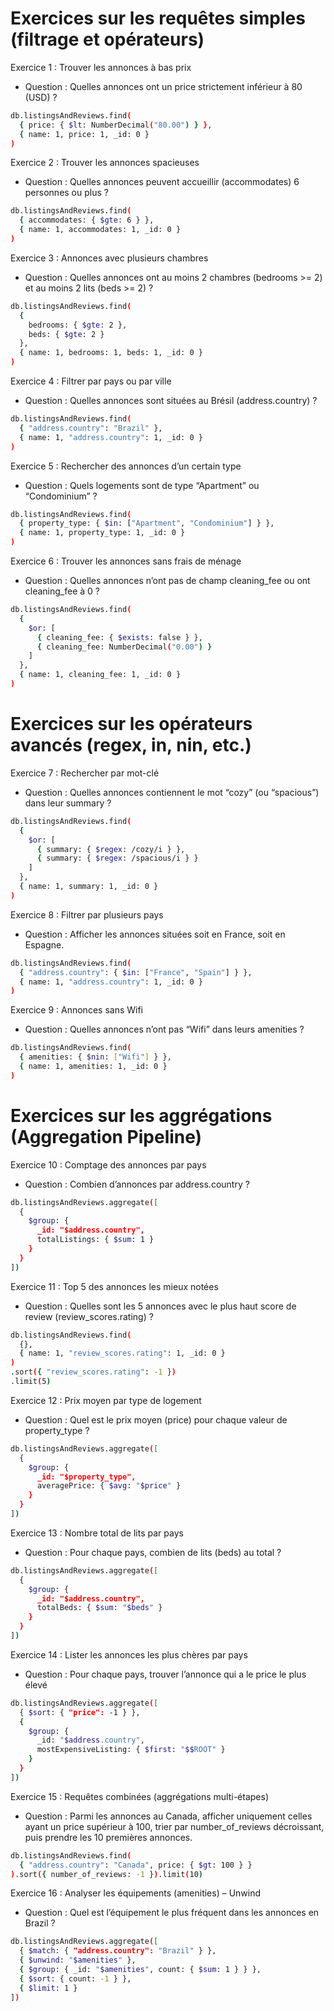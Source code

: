 # Exercices sur les requêtes simples (filtrage et opérateurs)

Exercice 1 : Trouver les annonces à bas prix
- Question : Quelles annonces ont un price strictement inférieur à 80 (USD) ?

```bash
db.listingsAndReviews.find(
  { price: { $lt: NumberDecimal("80.00") } },
  { name: 1, price: 1, _id: 0 }
)
```

Exercice 2 : Trouver les annonces spacieuses
- Question : Quelles annonces peuvent accueillir (accommodates) 6 personnes ou plus ?

```bash
db.listingsAndReviews.find(
  { accommodates: { $gte: 6 } },
  { name: 1, accommodates: 1, _id: 0 }
)
```

Exercice 3 : Annonces avec plusieurs chambres
- Question : Quelles annonces ont au moins 2 chambres (bedrooms >= 2) et au moins 2 lits (beds >= 2) ?

```bash
db.listingsAndReviews.find(
  { 
    bedrooms: { $gte: 2 },
    beds: { $gte: 2 }
  },
  { name: 1, bedrooms: 1, beds: 1, _id: 0 }
)
```

Exercice 4 : Filtrer par pays ou par ville
- Question : Quelles annonces sont situées au Brésil (address.country) ?

```bash
db.listingsAndReviews.find(
  { "address.country": "Brazil" },
  { name: 1, "address.country": 1, _id: 0 }
)
```

Exercice 5 : Rechercher des annonces d’un certain type
- Question : Quels logements sont de type “Apartment” ou “Condominium” ?

```bash
db.listingsAndReviews.find(
  { property_type: { $in: ["Apartment", "Condominium"] } },
  { name: 1, property_type: 1, _id: 0 }
)
```

Exercice 6 : Trouver les annonces sans frais de ménage
- Question : Quelles annonces n’ont pas de champ cleaning_fee ou ont cleaning_fee à 0 ?

```bash
db.listingsAndReviews.find(
  { 
    $or: [
      { cleaning_fee: { $exists: false } },
      { cleaning_fee: NumberDecimal("0.00") }
    ]
  },
  { name: 1, cleaning_fee: 1, _id: 0 }
)
```

# Exercices sur les opérateurs avancés (regex, in, nin, etc.)

Exercice 7 : Rechercher par mot-clé
- Question : Quelles annonces contiennent le mot “cozy” (ou “spacious”) dans leur summary ?

```bash
db.listingsAndReviews.find(
  { 
    $or: [
      { summary: { $regex: /cozy/i } },
      { summary: { $regex: /spacious/i } }
    ]
  },
  { name: 1, summary: 1, _id: 0 }
)
```

Exercice 8 : Filtrer par plusieurs pays
- Question : Afficher les annonces situées soit en France, soit en Espagne.

```bash
db.listingsAndReviews.find(
  { "address.country": { $in: ["France", "Spain"] } },
  { name: 1, "address.country": 1, _id: 0 }
)
```

Exercice 9 : Annonces sans Wifi
- Question : Quelles annonces n’ont pas “Wifi” dans leurs amenities ?

```bash
db.listingsAndReviews.find(
  { amenities: { $nin: ["Wifi"] } },
  { name: 1, amenities: 1, _id: 0 }
)
```

# Exercices sur les aggrégations (Aggregation Pipeline)

Exercice 10 : Comptage des annonces par pays
- Question : Combien d’annonces par address.country ?

```bash
db.listingsAndReviews.aggregate([
  {
    $group: {
      _id: "$address.country",
      totalListings: { $sum: 1 }
    }
  }
])
```

Exercice 11 : Top 5 des annonces les mieux notées
- Question : Quelles sont les 5 annonces avec le plus haut score de review (review_scores.rating) ?

```bash
db.listingsAndReviews.find(
  {},
  { name: 1, "review_scores.rating": 1, _id: 0 }
)
.sort({ "review_scores.rating": -1 })
.limit(5)
```

Exercice 12 : Prix moyen par type de logement
- Question : Quel est le prix moyen (price) pour chaque valeur de property_type ?

```bash
db.listingsAndReviews.aggregate([
  {
    $group: {
      _id: "$property_type",
      averagePrice: { $avg: "$price" }
    }
  }
])
```

Exercice 13 : Nombre total de lits par pays
- Question : Pour chaque pays, combien de lits (beds) au total ?

```bash
db.listingsAndReviews.aggregate([
  {
    $group: {
      _id: "$address.country",
      totalBeds: { $sum: "$beds" }
    }
  }
])
```

Exercice 14 : Lister les annonces les plus chères par pays
- Question : Pour chaque pays, trouver l’annonce qui a le price le plus élevé

```bash
db.listingsAndReviews.aggregate([
  { $sort: { "price": -1 } },
  {
    $group: {
      _id: "$address.country",
      mostExpensiveListing: { $first: "$$ROOT" }
    }
  }
])
```

Exercice 15 : Requêtes combinées (aggrégations multi-étapes)
- Question : Parmi les annonces au Canada, afficher uniquement celles ayant un price supérieur à 100, trier par number_of_reviews décroissant, puis prendre les 10 premières annonces.

```bash
db.listingsAndReviews.find(
  { "address.country": "Canada", price: { $gt: 100 } }
).sort({ number_of_reviews: -1 }).limit(10)
```

Exercice 16 : Analyser les équipements (amenities) – Unwind
- Question : Quel est l’équipement le plus fréquent dans les annonces en Brazil ?

```bash
db.listingsAndReviews.aggregate([
  { $match: { "address.country": "Brazil" } },
  { $unwind: "$amenities" },
  { $group: { _id: "$amenities", count: { $sum: 1 } } },
  { $sort: { count: -1 } },
  { $limit: 1 }
])
```
